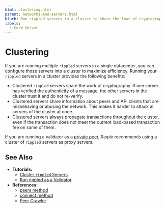 ```yaml
---
html: clustering.html
parent: networks-and-servers.html
blurb: Run rippled servers in a cluster to share the load of cryptography between them.
labels:
  - Core Server
---
```

# Clustering

If you are running multiple `rippled` servers in a single datacenter, you can configure those servers into a cluster to maximize efficiency. Running your `rippled` servers in a cluster provides the following benefits:

- Clustered `rippled` servers share the work of cryptography. If one server has verified the authenticity of a message, the other servers in the cluster trust it and do not re-verify.
- Clustered servers share information about peers and API clients that are misbehaving or abusing the network. This makes it harder to attack all servers of the cluster at once.
- Clustered servers always propagate transactions throughout the cluster, even if the transaction does not meet the current load-based transaction fee on some of them.

If you are running a validator as a [private peer](peer-protocol.md#private-peers), Ripple recommends using a cluster of `rippled` servers as proxy servers.

## See Also

- **Tutorials:**
    - [Cluster `rippled` Servers](../../infrastructure/configuration/peering/cluster-rippled-servers.md)
    - [Run rippled as a Validator](../../infrastructure/configuration/server-modes/run-rippled-as-a-validator.md)
- **References:**
    - [peers method](../../references/http-websocket-apis/admin-api-methods/peer-management-methods/peers.md)
    - [connect method](../../references/http-websocket-apis/admin-api-methods/peer-management-methods/connect.md)
    - [Peer Crawler](../../references/http-websocket-apis/peer-port-methods/peer-crawler.md)

